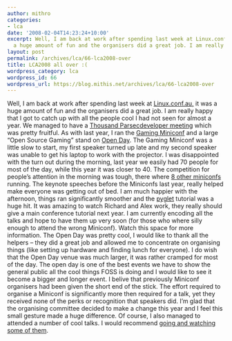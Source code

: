 ```yaml
---
author: mithro
categories:
- lca
date: '2008-02-04T14:23:24+10:00'
excerpt: Well, I am back at work after spending last week at Linux.conf.au, it was
  a huge amount of fun and the organisers did a great job. I am really happy...
layout: post
permalink: /archives/lca/66-lca2008-over
title: LCA2008 all over :(
wordpress_category: lca
wordpress_id: 66
wordpress_url: https://blog.mithis.net/archives/lca/66-lca2008-over
---
```

Well, I am back at work after spending last week at [Linux.conf.au,](http://linux.conf.au) it was a huge amount of fun and the organisers did a great job. I am really happy that I got to catch up with all the people cool I had not seen for almost a year. We managed to have a [Thousand Parsec](http://www.thousandparsec.net/)[developer meeting](http://www.thousandparsec.net/wiki/LCA08_Dev_Meeting) which was pretty fruitful. As with last year, I ran the [Gaming Miniconf](http://miniconf.mel8ourne.org/wiki/index.php?title=Gaming) and a large “Open Source Gaming” stand on [Open Day](http://linux.conf.au/programme/open-day).
The Gaming Miniconf was a little slow to start, my first speaker turned up late and my second speaker was unable to get his laptop to work with the projector. I was disappointed with the turn out during the morning, last year we easily had 70 people for most of the day, while this year it was closer to 40. The competition for people’s attention in the morning was tough, there where [8 other miniconfs](http://miniconf.mel8ourne.org/wiki/index.php?title=Main_Page#Tuesday_the_29th_of_January_2008) running. The keynote speeches before the Miniconfs last year, really helped make everyone was getting out of bed.
I am much happier with the afternoon, things ran significantly smoother and the [pyglet](http://pyglet.org/) tutorial was a huge hit. It was amazing to watch Richard and Alex work, they really should give a main conference tutorial next year. I am currently encoding all the talks and hope to have them up very soon (for those who where silly enough to attend the wrong Miniconf). Watch this space for more information.
The Open Day was pretty cool, I would like to thank all the helpers – they did a great job and allowed me to concentrate on organising things (like setting up hardware and finding lunch for everyone). I do wish that the Open Day venue was much larger, it was rather cramped for most of the day. The open day is one of the best events we have to show the general public all the cool things FOSS is doing and I would like to see it become a bigger and longer event.
I belive that previously Miniconf organisers had been given the short end of the stick. The effort required to organise a Miniconf is significantly more then required for a talk, yet they received none of the perks or recognition that speakers did. I’m glad that the organising committee decided to make a change this year and I feel this small gesture made a huge difference.
Of course, I also managed to attended a number of cool talks. I would recommend [going and watching some of them](http://www.linux.conf.au/programme/presentations).
